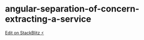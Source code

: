# angular-separation-of-concern-extracting-a-service

[Edit on StackBlitz ⚡️](https://stackblitz.com/edit/angular-ivy-hj8ne9)